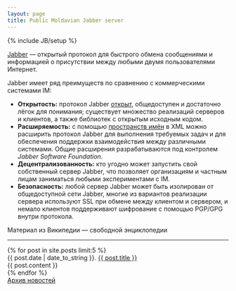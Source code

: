 ```yaml
---
layout: page
title: Public Moldavian Jabber server
---
```

{% include JB/setup %}

<p><a href="http://ru.wikipedia.org/wiki/Jabber">Jabber</a> — открытый протокол
  для быстрого обмена сообщениями и информацией о присутствии между любыми
  двумя пользователями Интернет.</p>
<p>Jabber имеет ряд преимуществ по сравнению с коммерческими системами IM:</p>
<ul>
  <li><b>Открытость:</b> протокол Jabber <a href="http://ru.wikipedia.org/wiki/%D0%9E%D1%82%D0%BA%D1%80%D1%8B%D1%82%D1%8B%D0%B9_%D1%81%D1%82%D0%B0%D0%BD%D0%B4%D0%B0%D1%80%D1%82" title="Открытый стандарт">открыт</a>, общедоступен и достаточно лёгок для понимания; существует множество реализаций серверов и клиентов, а также библиотек с открытым исходным кодом.</li>
  <li><b>Расширяемость:</b> с помощью <a href="http://ru.wikipedia.org/wiki/%D0%9F%D1%80%D0%BE%D1%81%D1%82%D1%80%D0%B0%D0%BD%D1%81%D1%82%D0%B2%D0%BE_%D0%B8%D0%BC%D1%91%D0%BD_%28%D0%BF%D1%80%D0%BE%D0%B3%D1%80%D0%B0%D0%BC%D0%BC%D0%B8%D1%80%D0%BE%D0%B2%D0%B0%D0%BD%D0%B8%D0%B5%29" title="Пространство имён (программирование)">пространств имён</a> в XML можно расширить протокол Jabber для выполнения требуемых задач и для обеспечения поддержки взаимодействия между различными системами. Общие расширения разрабатываются под контролем <i>Jabber Software Foundation</i>.</li>
  <li><b>Децентрализованность:</b> кто угодно может запустить свой собственный сервер Jabber, что позволяет организациям и частным лицам заниматься любыми экспериментами с IM.</li>
  <li><b>Безопасность:</b> любой сервер Jabber может быть изолирован от общедоступной сети Jabber, многие из вариантов реализации сервера используют SSL при обмене между клиентом и сервером, и немало клиентов поддерживают шифрование с помощью PGP/GPG внутри протокола.</li>
</ul>
<p class="sign">Материал из Википедии — свободной энциклопедии</p>
<hr />
<div class="posts">
  {% for post in site.posts limit:5 %}
    <div class="post">
      <div class="post_header"><span class="date">{{ post.date | date_to_string }}.</span> <a href="{{ BASE_PATH }}{{ post.url }}">{{ post.title }}</a></div>
      <div>
        {{ post.content }}
      </div>
    </div>
  {% endfor %}
</div>

<div><a href="/archive.html">Архив новостей</a></div>
